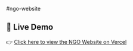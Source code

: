 #ngo-website
## 🚀 Live Demo

👉 [Click here to view the NGO Website on Vercel](https://ngo-website-rtzv-git-main-shrutikas-projects-b5e51eda.vercel.app)
